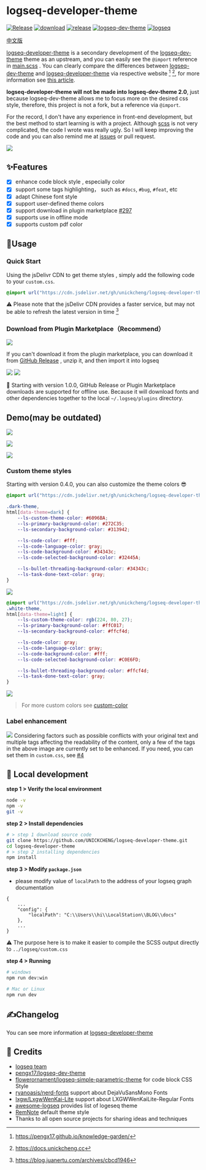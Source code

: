 # logseq-developer-theme

[![Release](https://github.com/UNICKCHENG/logseq-developer-theme/actions/workflows/release.yml/badge.svg)](https://github.com/UNICKCHENG/logseq-developer-theme/actions/workflows/release.yml)
[![download](https://img.shields.io/github/downloads/UNICKCHENG/logseq-developer-theme/total?color=%230095FF)](https://github.com/UNICKCHENG/logseq-developer-theme/releases)
[![release](https://img.shields.io/github/v/release/UNICKCHENG/logseq-developer-theme)](https://github.com/UNICKCHENG/logseq-developer-theme/releases)
[![logseq-dev-theme](https://img.shields.io/github/v/release/pengx17/logseq-dev-theme?label=logseq-dev-theme)](https://github.com/pengx17/logseq-dev-theme/actions/workflows/main.yml)
[![logseq](https://img.shields.io/github/v/release/logseq/logseq?label=logseq)](https://github.com/logseq/logseq/releases)

[中文版](readme-zh.md)

[logseq-developer-theme](https://github.com/UNICKCHENG/logseq-developer-theme) is a secondary development of the [logseq-dev-theme](https://github.com/pengx17/logseq-dev-theme) theme as an upstream, and you can easily see the `@import` reference in [main.scss](scss/main.scss) . You can clearly compare the differences between [logseq-dev-theme](https://pengx17.github.io/knowledge-garden/) and [logseq-developer-theme](https://docs.unickcheng.cc) via respective website [^1] [^2], for more information see [this article](https://docs.unickcheng.cc/#/page/logseq-developer-theme).

**logseq-developer-theme will not be made into logseq-dev-theme 2.0**, just because logseq-dev-theme allows me to focus more on the desired css style, therefore, this project is not a fork, but a reference via `@import`.

For the record, I don't have any experience in front-end development, but the best method to start learning is with a project. Although [scss](https://sass-lang.com/documentation/syntax) is not very complicated, the code I wrote was really ugly. So I will keep improving the code and you can also remind me at [issues](https://github.com/UNICKCHENG/logseq-developer-theme/issues) or pull request. 

<a href="https://www.buymeacoffee.com/unickcheng"><img src="https://img.buymeacoffee.com/button-api/?text=Buy me a tea&emoji=&slug=unickcheng&button_colour=FFDD00&font_colour=000000&font_family=Cookie&outline_colour=000000&coffee_colour=ffffff" /></a>

## ✨Features

- [x] enhance code block style , especially color
- [X] support some tags highlighting， such as `#docs`, `#bug`, `#feat`, etc
- [X] adapt Chinese font style
- [X] support user-defined theme colors
- [X] support download in plugin marketplace [#297](https://github.com/logseq/marketplace/pull/297)
- [X] supports use in offline mode
- [X] supports custom pdf color 

## 🎉Usage

### Quick Start

Using the jsDelivr CDN to get theme styles , simply add the following code to your `custom.css`. 

```css
@import url("https://cdn.jsdelivr.net/gh/unickcheng/logseq-developer-theme@release/custom.css");
```
⚠️ Please note that the jsDelivr CDN provides a faster service, but may not be able to refresh the latest version in time [^3]

###  Download from Plugin Marketplace（Recommend）

![](assets/Pasted%20image%2020221216222925.png)

If you can't download it from the plugin marketplace, you can download it from  [GitHub Release](https://github.com/UNICKCHENG/logseq-developer-theme/releases) , unzip it, and then import it into logseq

![](assets/Pasted%20image%2020221216223400.png)
![](assets/Pasted%20image%2020221216223545.png)

📌 Starting with version 1.0.0, GitHub Release or Plugin Marketplace downloads are supported for offline use. Because it will download fonts and other dependencies together to the local `~/.logseq/plugins` directory.

## Demo(may be outdated)

![](assets/Pasted%20image%2020221210174733.png)

![](assets/Pasted%20image%2020221210174750.png)

![](assets/Pasted%20image%2020221216232448.png)

### Custom theme styles

Starting with version 0.4.0, you can also customize the theme colors 😎 

```css
@import url("https://cdn.jsdelivr.net/gh/unickcheng/logseq-developer-theme@release/custom.css");

.dark-theme,
html[data-theme=dark] {
    --ls-custom-theme-color: #6096BA;
    --ls-primary-background-color: #272C35;
    --ls-secondary-background-color: #313942;

    --ls-code-color: #fff;
    --ls-code-language-color: gray;
    --ls-code-background-color: #34343c;
    --ls-code-selected-background-color: #32445A;

    --ls-bullet-threading-background-color: #34343c;
    --ls-task-done-text-color: gray;
}
```

![](assets/Pasted%20image%2020221216231143.png)

```css
@import url("https://cdn.jsdelivr.net/gh/unickcheng/logseq-developer-theme@release/custom.css");
.white-theme,
html[data-theme=light] {
    --ls-custom-theme-color: rgb(224, 80, 27);
    --ls-primary-background-color: #ffC017;
    --ls-secondary-background-color: #ffcf4d;

    --ls-code-color: gray;
    --ls-code-language-color: gray;
    --ls-code-background-color: #fff;
    --ls-code-selected-background-color: #C0E6FD;

    --ls-bullet-threading-background-color: #ffcf4d;
    --ls-task-done-text-color: gray;
}
```

![](assets/Pasted%20image%2020221216231911.png)

> For more custom colors see  [custom-color](custom-color.md)

### Label enhancement
![](assets/Pasted%20image%2020230117145915.png)
Considering factors such as possible conflicts with your original text and multiple tags affecting the readability of the content, only a few of the tags in the above image are currently set to be enhanced. If you need, you can set them in `custom.css`, see [#4](https://github.com/UNICKCHENG/logseq-developer-theme/issues/4)

## 🚀 Local development

**step 1 > Verify the local environment**
```bash
node -v
npm -v
git -v
```

**step 2 > Install dependencies**
```bash
# > step 1 download source code
git clone https://github.com/UNICKCHENG/logseq-developer-theme.git
cd logseq-developer-theme
# > step 2 installing dependencies
npm install
```

**step 3 > Modify  `package.json`**
- please modify value of `localPath` to the address of your logseq graph documentation
```
{
	...
    "config": {
        "localPath": "C:\\Users\\hi\\LocalStation\\BLOG\\docs"
    },
	...
}
```
⚠️ The purpose here is to make it easier to compile the SCSS output directly to `../logseq/custom.css`

**step 4 > Running**
```bash
# windows
npm run dev:win

# Mac or Linux
npm run dev
```

## ✍️Changelog

You can see more information at [logseq-developer-theme](https://docs.unickcheng.cc/#/page/logseq-developer-theme)

## 💖 Credits

- [logseq team](https://github.com/logseq/logseq)
- [pengx17/logseq-dev-theme](https://github.com/pengx17/logseq-dev-theme)
- [flowerornament/logseq-simple-parametric-theme](https://github.com/flowerornament/logseq-simple-parametric-theme) for code block CSS Style
- [ryanoasis/nerd-fonts](https://github.com/ryanoasis/nerd-fonts) support about DejaVuSansMono Fonts
- [lxgw/LxgwWenKai-Lite](https://github.com/lxgw/LxgwWenKai-Lite) support about LXGWWenKaiLite-Regular Fonts
- [awesome-logseq](https://github.com/logseq/awesome-logseq) provides list of logeseq theme
- [RemNote](https://github.com/orgs/remnoteio/repositories) default theme style
- Thanks to all open source projects for sharing ideas and techniques

[^1]: https://pengx17.github.io/knowledge-garden/
[^2]: https://docs.unickcheng.cc
[^3]: https://blog.juanertu.com/archives/cbcd1946
